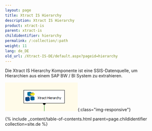 ```yaml
---
layout: page
title: Xtract IS Hierarchy
description: Xtract IS Hierarchy
product: xtract-is
parent: xtract-is
childidentifier: hierarchy
permalink: /:collection/:path
weight: 11
lang: de_DE
old_url: /Xtract-IS-DE/default.aspx?pageid=hierarchy
---
```


Die Xtract IS Hierarchy Komponente ist eine SSIS-Datenquelle, um Hierarchien aus einem SAP BW / BI System zu extrahieren.

![Hierarchy](/img/content/Hierarchy.png){:class="img-responsive"}


{% include _content/table-of-contents.html parent=page.childidentifier collection=site.de %}